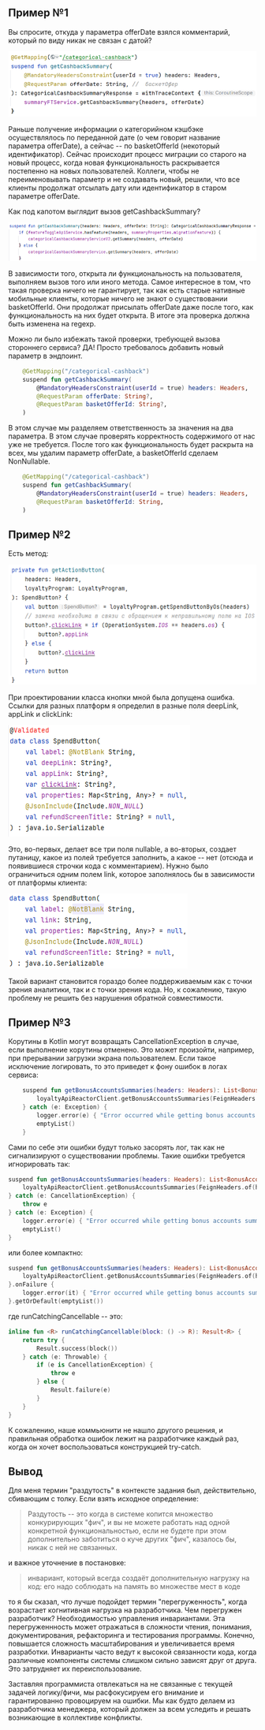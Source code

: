 ## Пример №1

Вы спросите, откуда у параметра offerDate взялся комментарий, который по виду никак не связан с датой?

![img.png](img.png)

Раньше получение информации о категорийном кэшбэке осуществлялось по переданной дате (о чем говорит название параметра offerDate), а сейчас -- по basketOfferId (некоторый идентификатор). Сейчас происходит процесс миграции со старого на новый процесс, когда новая функциональность раскрывается постепенно на новых пользователей. Коллеги, чтобы не переименовывать параметр и не создавать новый, решили, что все клиенты продолжат отсылать дату или идентификатор в старом параметре offerDate.

Как под капотом выглядит вызов getCashbackSummary?

![img_1.png](img_1.png)

В зависимости того, открыта ли функциональность на пользователя, выполняем вызов того или иного метода. Самое интересное в том, что такая проверка ничего не гарантирует, так как есть старые нативные мобильные клиенты, которые ничего не знают о существовании basketOfferId. Они продолжат присылать offerDate даже после того, как функциональность на них будет открыта. В итоге эта проверка должна быть изменена на regexp.

Можно ли было избежать такой проверки, требующей вызова стороннего сервиса? ДА! Просто требовалось добавить новый параметр в эндпоинт.

```kotlin
    @GetMapping("/categorical-cashback")
    suspend fun getCashbackSummary(
        @MandatoryHeadersConstraint(userId = true) headers: Headers,
        @RequestParam offerDate: String?,
        @RequestParam basketOfferId: String?,
    )
```

В этом случае мы разделяем ответственность за значения на два параметра. В этом случае проверять корректность содержимого от нас уже не требуется. После того как функциональность будет раскрыта на всех, мы удалим параметр offerDate, а basketOfferId сделаем NonNullable.

```kotlin
    @GetMapping("/categorical-cashback")
    suspend fun getCashbackSummary(
        @MandatoryHeadersConstraint(userId = true) headers: Headers,
        @RequestParam basketOfferId: String,
    )
```

## Пример №2

Есть метод:

![img_2.png](img_2.png)

При проектировании класса кнопки мной была допущена ошибка. Ссылки для разных платформ я определил в разные поля deepLink, appLink и clickLink:

![img_3.png](img_3.png)

Это, во-первых, делает все три поля nullable, а во-вторых, создает путаницу, какое из полей требуется заполнить, а какое -- нет (отсюда и появившиеся строчки кода с комментарием). Нужно было ограничиться одним полем link, которое заполнялось бы в зависимости от платформы клиента:

![img_4.png](img_4.png)

Такой вариант становится гораздо более поддерживаемым как с точки зрения аналитики, так и с точки зрения кода. Но, к сожалению, такую проблему не решить без нарушения обратной совместимости.

## Пример №3

Корутины в Kotlin могут возвращать CancellationException в случае, если выполнение корутины отменено. Это может произойти, например, при прерывании загрузки экрана пользователем. Если такое исключение логировать, то это приведет к фону ошибок в логах сервиса:

```kotlin
    suspend fun getBonusAccountsSummaries(headers: Headers): List<BonusAccountSummaryItem> = try {
        loyaltyApiReactorClient.getBonusAccountsSummaries(FeignHeaders.of(headers)).awaitSingle().accounts
    } catch (e: Exception) {
        logger.error(e) { "Error occurred while getting bonus accounts summary" }
        emptyList()
    }
```

Сами по себе эти ошибки будут только засорять лог, так как не сигнализируют о существовании проблемы. Такие ошибки требуется игнорировать так:

```kotlin
suspend fun getBonusAccountsSummaries(headers: Headers): List<BonusAccountSummaryItem> = try {
    loyaltyApiReactorClient.getBonusAccountsSummaries(FeignHeaders.of(headers)).awaitSingle().accounts
} catch (e: CancellationException) {
    throw e
} catch (e: Exception) {
    logger.error(e) { "Error occurred while getting bonus accounts summary" }
    emptyList()
}
```

или более компактно:

```kotlin
suspend fun getBonusAccountsSummaries(headers: Headers): List<BonusAccountSummaryItem> = runCatchingCancellable {
    loyaltyApiReactorClient.getBonusAccountsSummaries(FeignHeaders.of(headers)).awaitSingle().accounts
}.onFailure {
    logger.error(it) { "Error occurred while getting bonus accounts summary" }
}.getOrDefault(emptyList())
```

где runCatchingCancellable -- это:

```kotlin
inline fun <R> runCatchingCancellable(block: () -> R): Result<R> {
    return try {
        Result.success(block())
    } catch (e: Throwable) {
        if (e is CancellationException) {
            throw e
        } else {
            Result.failure(e)
        }
    }
}
```

К сожалению, наше коммьюнити не нашло другого решения, и правильная обработка ошибок лежит на разработчике каждый раз, когда он хочет воспользоваться конструкцией try-catch.


## Вывод

Для меня термин "раздутость" в контексте задания был, действительно, сбивающим с толку. Если взять исходное определение:

> Раздутость -- это когда в системе копится множество конкурирующих "фич", и вы не можете работать над одной конкретной функциональностью, если не будете при этом дополнительно заботиться о куче других "фич", казалось бы, никак с ней не связанных.

и важное уточнение в постановке:

> инвариант, который всегда создаёт дополнительную нагрузку на код: его надо соблюдать на память во множестве мест в коде

то я бы сказал, что лучше подойдет термин "перегруженность", когда возрастает когнитивная нагрузка на разработчика. Чем перегружен разработчик? Необходимостью управления инвариантами. Эта перегруженнность может отражаться в сложности чтения, понимания, документирования, рефакторинга и тестирования программы. Конечно, повышается сложность масштабирования и увеличивается время разработки. Инварианты часто ведут к высокой связанности кода, когда различные компоненты системы слишком сильно зависят друг от друга. Это затрудняет их переиспользование.

 Заставляя программиста отвлекаться на не связанные с текущей задачей логику/фичи, мы расфокусируем его внимание и гарантированно провоцируем на ошибки. Мы как будто делаем из разработчика менеджера, который должен за всем уследить и решать возникающие в коллективе конфликты.